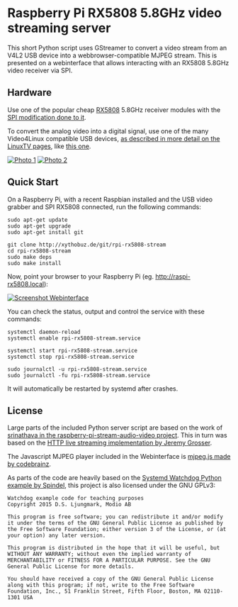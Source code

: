 # Raspberry Pi RX5808 5.8GHz video streaming server

This short Python script uses GStreamer to convert a video stream from an V4L2 USB device into a webbrowser-compatible MJPEG stream. This is presented on a webinterface that allows interacting with an RX5808 5.8GHz video receiver via SPI.

## Hardware

Use one of the popular cheap [RX5808](https://www.banggood.com/FPV-5_8G-Wireless-Audio-Video-Receiving-Module-RX5808-p-84775.html) 5.8GHz receiver modules with the [SPI modification done to it](https://github.com/sheaivey/rx5808-pro-diversity/blob/develop/docs/rx5808-spi-mod.md).

To convert the analog video into a digital signal, use one of the many Video4Linux compatible USB devices, [as described in more detail on the LinuxTV pages](https://linuxtv.org/wiki/index.php/Easycap), like [this one](https://www.banggood.com/DC5V-USB-Video-Capture-Card-TV-Tuner-LED-VCR-DVD-Audio-Adapter-Converter-p-1082298.html?rmmds=search).

[![Photo 1](https://i.imgur.com/vvMfBAB.jpg)](https://i.imgur.com/vx5ThJN.jpg)
[![Photo 2](https://i.imgur.com/Ipt6x3k.jpg)](https://i.imgur.com/8iMUOLR.jpg)

## Quick Start

On a Raspberry Pi, with a recent Raspbian installed and the USB video grabber and SPI RX5808 connected, run the following commands:

    sudo apt-get update
    sudo apt-get upgrade
    sudo apt-get install git

    git clone http://xythobuz.de/git/rpi-rx5808-stream
    cd rpi-rx5808-stream
    sudo make deps
    sudo make install

Now, point your browser to your Raspberry Pi (eg. http://raspi-rx5808.local):

[![Screenshot Webinterface](https://i.imgur.com/Onb9Mz6.png)](https://i.imgur.com/ELHhqCN.jpg)

You can check the status, output and control the service with these commands:

    systemctl daemon-reload
	systemctl enable rpi-rx5808-stream.service

    systemctl start rpi-rx5808-stream.service
    systemctl stop rpi-rx5808-stream.service

    sudo journalctl -u rpi-rx5808-stream.service
    sudo journalctl -fu rpi-rx5808-stream.service

It will automatically be restarted by systemd after crashes.

## License

Large parts of the included Python server script are based on the work of [srinathava in the raspberry-pi-stream-audio-video project](https://github.com/srinathava/raspberry-pi-stream-audio-video). This in turn was based on the [HTTP live streaming implementation by Jeremy Grosser](http://synack.me/blog/implementing-http-live-streaming).

The Javascript MJPEG player included in the Webinterface is [mjpeg.js made by codebrainz](https://gist.github.com/codebrainz/eeeeead894e8bdff059b).

As parts of the code are heavily based on the [Systemd Watchdog Python example by Spindel](https://gist.github.com/Spindel/1d07533ef94a4589d348), this project is also licensed under the GNU GPLv3:

    Watchdog example code for teaching purposes
    Copyright 2015 D.S. Ljungmark, Modio AB

    This program is free software; you can redistribute it and/or modify it under the terms of the GNU General Public License as published by the Free Software Foundation; either version 3 of the License, or (at your option) any later version.

    This program is distributed in the hope that it will be useful, but WITHOUT ANY WARRANTY; without even the implied warranty of MERCHANTABILITY or FITNESS FOR A PARTICULAR PURPOSE. See the GNU General Public License for more details.

    You should have received a copy of the GNU General Public License along with this program; if not, write to the Free Software Foundation, Inc., 51 Franklin Street, Fifth Floor, Boston, MA 02110-1301 USA

